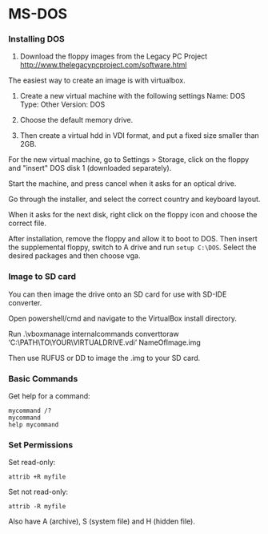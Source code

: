 # MS-DOS

### Installing DOS

1. Download the floppy images from the Legacy PC Project
http://www.thelegacypcproject.com/software.html

The easiest way to create an image is with virtualbox.

1. Create a new virtual machine with the following settings
Name: DOS
Type: Other
Version: DOS

1. Choose the default memory drive.

1. Then create a virtual hdd in VDI format, and put a fixed size smaller than 2GB.

For the new virtual machine, go to Settings > Storage, click on the floppy and "insert" DOS disk 1 (downloaded separately).

Start the machine, and press cancel when it asks for an optical drive.

Go through the installer, and select the correct country and keyboard layout.

When it asks for the next disk, right click on the floppy icon and choose the correct file.

After installation, remove the floppy and allow it to boot to DOS. Then insert the supplemental floppy, switch to A drive and run `setup C:\DOS`.
Select the desired packages and then choose vga.

### Image to SD card
You can then image the drive onto an SD card for use with SD-IDE converter. 

Open powershell/cmd and navigate to the VirtualBox install directory. 

Run .\vboxmanage internalcommands converttoraw ‘C:\PATH\TO\YOUR\VIRTUALDRIVE.vdi’ NameOfImage.img

Then use RUFUS or DD to image the .img to your SD card.

### Basic Commands
Get help for a command:
```
mycommand /?
mycommand
help mycommand
```

### Set Permissions
Set read-only:
```
attrib +R myfile
```
Set not read-only:
```
attrib -R myfile
```
Also have A (archive), S (system file) and H (hidden file).
